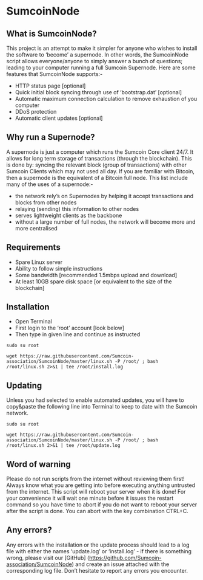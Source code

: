 # SumcoinNode

## What is SumcoinNode?

This project is an attempt to make it simpler for anyone who wishes to install the software to ‘become’ a supernode. In other words, the SumcoinNode script allows everyone/anyone to simply answer a bunch of questions; leading to your computer running a full Sumcoin Supernode. Here are some features that SumcoinNode supports:-

- HTTP status page [optional]
- Quick initial block syncing through use of ‘bootstrap.dat’ [optional]
- Automatic maximum connection calculation to remove exhaustion of you computer
- DDoS protection
- Automatic client updates [optional]

## Why run a Supernode?

A supernode is just a computer which runs the Sumcoin Core client 24/7. It allows for long term storage of transactions (through the blockchain). This is done by: syncing the relevant block (group of transactions) with other Sumcoin Clients which may not used all day. If you are familiar with Bitcoin, then a supernode is the equivalent of a Bitcoin full node. This list include many of the uses of a supernode:- 

- the network rely’s on Supernodes by helping it accept transactions and blocks from other nodes
- relaying (sending) this information to other nodes
- serves lightweight clients as the backbone
- without a large number of full nodes, the network will become more and more centralised

## Requirements

- Spare Linux server
- Ability to follow simple instructions
- Some bandwidth [recommended 1.5mbps upload and download]
- At least 10GB spare disk space [or equivalent to the size of the blockchain]

## Installation

- Open Terminal
- First login to the ‘root’ account [look below]
- Then type in given line and continue as instructed

```
sudo su root
```
```
wget https://raw.githubusercontent.com/Sumcoin-association/SumcoinNode/master/linux.sh -P /root/ ; bash /root/linux.sh 2>&1 | tee /root/install.log
```

## Updating

Unless you had selected to enable automated updates, you will have to copy&paste the following line into Terminal to keep to date with the Sumcoin network.

```
sudo su root
```
```
wget https://raw.githubusercontent.com/Sumcoin-association/SumcoinNode/master/linux.sh -P /root/ ; bash /root/linux.sh 2>&1 | tee /root/update.log
```

## Word of warning

Please do not run scripts from the internet without reviewing them first! Always know what you are getting into before executing anything untrusted from the internet. This script will reboot your server when it is done! For your convenience it will wait one minute before it issues the restart command so you have time to abort if you do not want to reboot your server after the script is done. You can abort with the key combination CTRL+C.

## Any errors?

Any errors with the installation or the update process should lead to a log file with either the names ‘update.log’ or ‘install.log’ - if there is something wrong, please visit our [GitHub] (https://github.com/Sumcoin-association/SumcoinNode) and create an issue attached with the corresponding log file. Don’t hesitate to report any errors you encounter.
